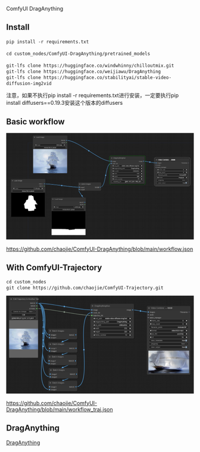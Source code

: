 ComfyUI DragAnything

## Install

```
pip install -r requirements.txt

cd custom_nodes/ComfyUI-DragAnything/pretrained_models

git-lfs clone https://huggingface.co/windwhinny/chilloutmix.git
git-lfs clone https://huggingface.co/weijiawu/DragAnything
git-lfs clone https://huggingface.co/stabilityai/stable-video-diffusion-img2vid
```

注意，如果不执行pip install -r requirements.txt进行安装，一定要执行pip install diffusers==0.19.3安装这个版本的diffusers

## Basic workflow

<img src="wf.png" raw=true>

https://github.com/chaojie/ComfyUI-DragAnything/blob/main/workflow.json

## With ComfyUI-Trajectory

```
cd custom_nodes
git clone https://github.com/chaojie/ComfyUI-Trajectory.git
```

<img src="wf_traj.png" raw=true>

https://github.com/chaojie/ComfyUI-DragAnything/blob/main/workflow_traj.json

## DragAnything

[DragAnything](https://github.com/showlab/DragAnything)
